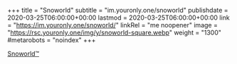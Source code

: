+++
title = "Snoworld"
subtitle = "im.youronly.one/snoworld"
publishdate = 2020-03-25T06:00:00+00:00
lastmod = 2020-03-25T06:00:00+00:00
link = "https://im.youronly.one/snoworld/"
linkRel = "me noopener"
image = "https://rsc.youronly.one/img/y/snoworld-square.webp"
weight = "1300"
#metarobots = "noindex"
+++

[Snoworld™](https://im.youronly.one/snoworld/ "Snoworld™")
